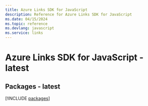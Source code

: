 ```yaml
---
title: Azure Links SDK for JavaScript
description: Reference for Azure Links SDK for JavaScript
ms.date: 04/15/2024
ms.topic: reference
ms.devlang: javascript
ms.service: links
---
```

# Azure Links SDK for JavaScript - latest
## Packages - latest
[!INCLUDE [packages](links-index.md)]